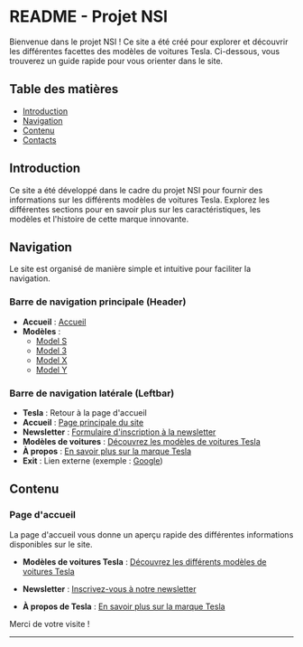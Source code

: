 # README - Projet NSI

Bienvenue dans le projet NSI ! Ce site a été créé pour explorer et découvrir les différentes facettes des modèles de voitures Tesla. Ci-dessous, vous trouverez un guide rapide pour vous orienter dans le site.

## Table des matières

- [Introduction](#introduction)
- [Navigation](#navigation)
- [Contenu](#contenu)
- [Contacts](#contacts)

## Introduction

Ce site a été développé dans le cadre du projet NSI pour fournir des informations sur les différents modèles de voitures Tesla. Explorez les différentes sections pour en savoir plus sur les caractéristiques, les modèles et l'histoire de cette marque innovante.

## Navigation

Le site est organisé de manière simple et intuitive pour faciliter la navigation.

### Barre de navigation principale (Header)

- **Accueil** : [Accueil](index.html)
- **Modèles** : 
    - [Model S](https://tesla.tibotsr.repl.co/modelS.html)
    - [Model 3](https://tesla.tibotsr.repl.co/model3.html)
    - [Model X](https://tesla.tibotsr.repl.co/modelX.html)
    - [Model Y](https://tesla.tibotsr.repl.co/modelY.html)

### Barre de navigation latérale (Leftbar)

- **Tesla** : Retour à la page d'accueil
- **Accueil** : [Page principale du site](https://tesla.tibotsr.repl.co)
- **Newsletter** : [Formulaire d'inscription à la newsletter](https://tesla.tibotsr.repl.co/formulaire.html)
- **Modèles de voitures** : [Découvrez les modèles de voitures Tesla](https://tesla.tibotsr.repl.co/voitures.html)
- **À propos** : [En savoir plus sur la marque Tesla](https://tesla.tibotsr.repl.co/apropos.html)
- **Exit** : Lien externe (exemple : [Google](https://www.google.fr))

## Contenu

### Page d'accueil

La page d'accueil vous donne un aperçu rapide des différentes informations disponibles sur le site.

- **Modèles de voitures Tesla** : [Découvrez les différents modèles de voitures Tesla](https://tesla.tibotsr.repl.co/voitures.html)

- **Newsletter** : [Inscrivez-vous à notre newsletter](https://tesla.tibotsr.repl.co/formulaire.html)

- **À propos de Tesla** : [En savoir plus sur la marque Tesla](https://tesla.tibotsr.repl.co/apropos.html)
  
Merci de votre visite !

---
